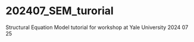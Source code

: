 # 202407_SEM_turorial
Structural Equation Model tutorial for workshop at Yale University 2024 07 25
